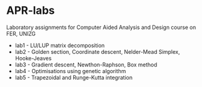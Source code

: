 # APR-labs
Laboratory assignments for Computer Aided Analysis and Design course on FER, UNIZG

- lab1 - LU/LUP matrix decomposition
- lab2 - Golden section, Coordinate descent, Nelder-Mead Simplex, Hooke-Jeaves
- lab3 - Gradient descent, Newthon-Raphson, Box method
- lab4 - Optimisations using genetic algorithm
- lab5 - Trapezoidal and Runge-Kutta integration
